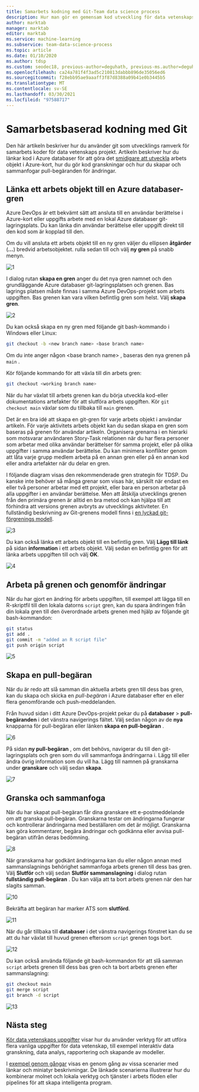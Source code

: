 ```yaml
---
title: Samarbets kodning med Git-Team data science process
description: Hur man gör en gemensam kod utveckling för data vetenskaps projekt med git med smidig planering.
author: marktab
manager: marktab
editor: marktab
ms.service: machine-learning
ms.subservice: team-data-science-process
ms.topic: article
ms.date: 01/10/2020
ms.author: tdsp
ms.custom: seodec18, previous-author=deguhath, previous-ms.author=deguhath
ms.openlocfilehash: ca24a781f4f3ad5c210813dabbb896de35056ed6
ms.sourcegitcommit: f28ebb95ae9aaaff3f87d8388a09b41e0b3445b5
ms.translationtype: MT
ms.contentlocale: sv-SE
ms.lasthandoff: 03/30/2021
ms.locfileid: "97588717"
---
```

# <a name="collaborative-coding-with-git"></a>Samarbetsbaserad kodning med Git

Den här artikeln beskriver hur du använder git som utvecklings ramverk för samarbets koder för data vetenskaps projekt. Artikeln beskriver hur du länkar kod i Azure databaser för att göra det [smidigare att utveckla](agile-development.md) arbets objekt i Azure-kort, hur du gör kod granskningar och hur du skapar och sammanfogar pull-begäranden för ändringar.

## <a name="link-a-work-item-to-an-azure-repos-branch"></a><a name='Linkaworkitemwithagitbranch-1'></a>Länka ett arbets objekt till en Azure databaser-gren 

Azure DevOps är ett bekvämt sätt att ansluta till en användar berättelse i Azure-kort eller uppgifts arbete med en lokal Azure databaser git-lagringsplats. Du kan länka din användar berättelse eller uppgift direkt till den kod som är kopplad till den. 

Om du vill ansluta ett arbets objekt till en ny gren väljer du ellipsen **åtgärder** (**...**) bredvid arbetsobjektet. rulla sedan till och välj **ny gren** på snabb menyn.  

![1](./media/collaborative-coding-with-git/1-sprint-board-view.png)

I dialog rutan **skapa en gren** anger du det nya gren namnet och den grundläggande Azure databaser git-lagringsplatsen och grenen. Bas lagrings platsen måste finnas i samma Azure DevOps-projekt som arbets uppgiften. Bas grenen kan vara vilken befintlig gren som helst. Välj **skapa gren**. 

![2](./media/collaborative-coding-with-git/2-create-a-branch.png)

Du kan också skapa en ny gren med följande git bash-kommando i Windows eller Linux:

```bash
git checkout -b <new branch name> <base branch name>

```
Om du inte anger någon \<base branch name> , baseras den nya grenen på `main` . 

Kör följande kommando för att växla till din arbets gren: 

```bash
git checkout <working branch name>
```

När du har växlat till arbets grenen kan du börja utveckla kod-eller dokumentations artefakter för att slutföra arbets uppgiften. Kör `git checkout main` växlar som du tillbaka till `main` grenen.

Det är en bra idé att skapa en git-gren för varje arbets objekt i användar artikeln. För varje aktivitets arbets objekt kan du sedan skapa en gren som baseras på grenen för användar artikeln. Organisera grenarna i en hierarki som motsvarar användaren Story-Task relationen när du har flera personer som arbetar med olika användar berättelser för samma projekt, eller på olika uppgifter i samma användar berättelse. Du kan minimera konflikter genom att låta varje grupp medlem arbeta på en annan gren eller på en annan kod eller andra artefakter när du delar en gren. 

I följande diagram visas den rekommenderade gren strategin för TDSP. Du kanske inte behöver så många grenar som visas här, särskilt när endast en eller två personer arbetar med ett projekt, eller bara en person arbetar på alla uppgifter i en användar berättelse. Men att åtskilja utvecklings grenen från den primära grenen är alltid en bra metod och kan hjälpa till att förhindra att versions grenen avbryts av utvecklings aktiviteter. En fullständig beskrivning av Git-grenens modell finns i [en lyckad git-förgrenings modell](https://nvie.com/posts/a-successful-git-branching-model/).

![3](./media/collaborative-coding-with-git/3-git-branches.png)

Du kan också länka ett arbets objekt till en befintlig gren. Välj **Lägg till länk** på sidan **information** i ett arbets objekt. Välj sedan en befintlig gren för att länka arbets uppgiften till och välj **OK**. 

![4](./media/collaborative-coding-with-git/4-link-to-an-existing-branch.png)

## <a name="work-on-the-branch-and-commit-changes"></a><a name='WorkonaBranchandCommittheChanges-2'></a>Arbeta på grenen och genomför ändringar 

När du har gjort en ändring för arbets uppgiften, till exempel att lägga till en R-skriptfil till den lokala datorns `script` gren, kan du spara ändringen från din lokala gren till den överordnade arbets grenen med hjälp av följande git bash-kommandon:

```bash
git status
git add .
git commit -m "added an R script file"
git push origin script
```

![5](./media/collaborative-coding-with-git/5-sprint-push-to-branch.png)

## <a name="create-a-pull-request"></a><a name='CreateapullrequestonVSTS-3'></a>Skapa en pull-begäran

När du är redo att slå samman din aktuella arbets gren till dess bas gren, kan du skapa och skicka en *pull-begäran* i Azure databaser efter en eller flera genomförande och push-meddelanden. 

Från huvud sidan i ditt Azure DevOps-projekt pekar du på **databaser**  >  **pull-begäranden** i det vänstra navigerings fältet. Välj sedan någon av de **nya** knapparna för pull-begäran eller länken **skapa en pull-begäran** .

![6](./media/collaborative-coding-with-git/6-spring-create-pull-request.png)

På sidan **ny pull-begäran** , om det behövs, navigerar du till den git-lagringsplats och gren som du vill sammanfoga ändringarna i. Lägg till eller ändra övrig information som du vill ha. Lägg till namnen på granskarna under **granskare** och välj sedan **skapa**. 

![7](./media/collaborative-coding-with-git/7-spring-send-pull-request.png)

## <a name="review-and-merge"></a><a name='ReviewandMerge-4'></a>Granska och sammanfoga

När du har skapat pull-begäran får dina granskare ett e-postmeddelande om att granska pull-begäran. Granskarna testar om ändringarna fungerar och kontrollerar ändringarna med beställaren om det är möjligt. Granskarna kan göra kommentarer, begära ändringar och godkänna eller avvisa pull-begäran utifrån deras bedömning. 

![8](./media/collaborative-coding-with-git/8-add_comments.png)

När granskarna har godkänt ändringarna kan du eller någon annan med sammanslagnings behörighet sammanfoga arbets grenen till dess bas gren. Välj **Slutför** och välj sedan **Slutför sammanslagning** i dialog rutan **fullständig pull-begäran** . Du kan välja att ta bort arbets grenen när den har slagits samman. 

![10](./media/collaborative-coding-with-git/10-spring-complete-pullrequest.png)

Bekräfta att begäran har marker ATS som **slutförd**. 

![11](./media/collaborative-coding-with-git/11-spring-merge-pullrequest.png)

När du går tillbaka till **databaser** i det vänstra navigerings fönstret kan du se att du har växlat till huvud grenen eftersom `script` grenen togs bort.

![12](./media/collaborative-coding-with-git/12-spring-branch-deleted.png)

Du kan också använda följande git bash-kommandon för att slå samman `script` arbets grenen till dess bas gren och ta bort arbets grenen efter sammanslagning:

```bash
git checkout main
git merge script
git branch -d script
```

![13](./media/collaborative-coding-with-git/13-spring-branch-deleted-commandline.png)

## <a name="next-steps"></a>Nästa steg

[Kör data vetenskaps uppgifter](execute-data-science-tasks.md) visar hur du använder verktyg för att utföra flera vanliga uppgifter för data vetenskap, till exempel interaktiv data granskning, data analys, rapportering och skapande av modeller.

I [exempel genom gångar](walkthroughs.md) visas en genom gång av vissa scenarier med länkar och miniatyr beskrivningar. De länkade scenarierna illustrerar hur du kombinerar molnet och lokala verktyg och tjänster i arbets flöden eller pipelines för att skapa intelligenta program. 

